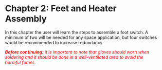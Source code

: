 # Chapter 2: Feet and Heater Assembly 
In this chapter the user will learn the steps to assemble a foot switch. A minimum of two will be needed for any space application, but four switches would be recommended to increase redundancy.

<span style="color:red">***Before continuing:** it is important to note that gloves should worn when soldering and it should be done in a well-ventilated area to avoid the harmful fumes.*</span>

